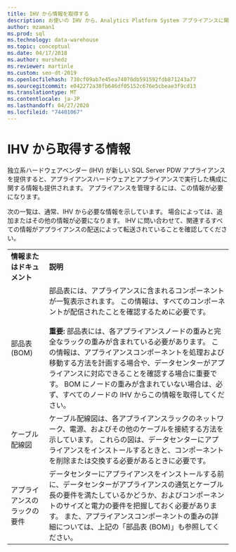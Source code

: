 ```yaml
---
title: IHV から情報を取得する
description: お使いの IHV から、Analytics Platform System アプライアンスに関する情報を入手します。
author: mzaman1
ms.prod: sql
ms.technology: data-warehouse
ms.topic: conceptual
ms.date: 04/17/2018
ms.author: murshedz
ms.reviewer: martinle
ms.custom: seo-dt-2019
ms.openlocfilehash: 730cf09ab7e45ea74070db591592fdb871243a77
ms.sourcegitcommit: e042272a38fb646df05152c676e5cbeae3f9cd13
ms.translationtype: MT
ms.contentlocale: ja-JP
ms.lasthandoff: 04/27/2020
ms.locfileid: "74401067"
---
```

# <a name="information-to-obtain-from-your-ihv"></a>IHV から取得する情報
独立系ハードウェアベンダー (IHV) が新しい SQL Server PDW アプライアンスを提供すると、アプライアンスハードウェアとアプライアンスで実行した構成に関する情報も提供されます。 アプライアンスを管理するには、この情報が必要になります。  
  
次の一覧は、通常、IHV から必要な情報を示しています。 場合によっては、追加またはその他の情報が必要になります。 IHV に問い合わせて、関連するすべての情報がアプライアンスの配送によって転送されていることを確認してください。  
  
|||  
|-|-|  
|**情報またはドキュメント**|**説明**|  
|部品表 (BOM)|部品表には、アプライアンスに含まれるコンポーネントが一覧表示されます。 この情報は、すべてのコンポーネントが配信されたことを確認するために必要です。<br /><br />**重要:** 部品表には、各アプライアンスノードの重みと完全なラックの重みが含まれている必要があります。 この情報は、アプライアンスコンポーネントを処理および移動する方法を計画する場合や、データセンターがアプライアンスに対応できることを確認する場合に重要です。 BOM にノードの重みが含まれていない場合は、必ず、すべてのノードの IHV からこの情報を取得してください。|  
|ケーブル配線図|ケーブル配線図は、各アプライアンスラックのネットワーク、電源、およびその他のケーブルを接続する方法を示しています。 これらの図は、データセンターにアプライアンスをインストールするときと、コンポーネントを削除または交換する必要があるときに必要です。|  
|アプライアンスのラックの要件|データセンターにアプライアンスをインストールする前に、データセンターがアプライアンスの通気とケーブル長の要件を満たしているかどうか、およびコンポーネントのサイズと電力の要件を把握しておく必要があります。 また、アプライアンスコンポーネントの重みの詳細については、上記の「部品表 (BOM)」も参照してください。|  
  
